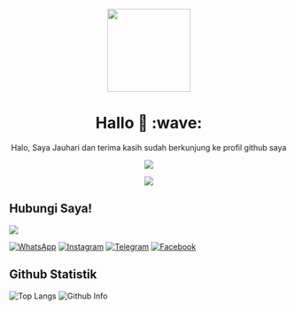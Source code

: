<p align="center">
<img src="https://avatars.githubusercontent.com/jauhariq" width="150" height="150"/>
</p>
<h1 align='center'>Hallo 👋 :wave:</h1>
<p align='center'>Halo, Saya Jauhari dan terima kasih sudah berkunjung ke profil github saya</p>
<p align="center">
<a href="//jauhariq.my.id"><img align="center" src="https://cardivo.vercel.app/api?name=Jauhariq&description=Halo,%20saya%20Jauhari%20dan%20saya%20hanyalah%20manusia%20yang%20ingin%20berguna%20bagi%20manusia%20yang%20lain%20%F0%9F%91%8B&image=https://avatars.githubusercontent.com/jauhariq&usqp=CAU&backgroundColor=%23ecf0f1&github=Jauhariq&pattern=ticTacToe&colorPattern=%23eaeaea&site=https://jauhariq.my.id"/></a>
</p>
 
 
 <p align="center">
 <img src="https://komarev.com/ghpvc/?username=jauhariq&color=blue&label=Total Pengunjung Profil" />
 </p>

## Hubungi Saya!

<a href="https://github.com/Jauhariq"><img src="https://c.tenor.com/lcVf8ZIEn50AAAAC/smart-phone-cell-phone.gif"/></a>

[![WhatsApp](https://img.shields.io/badge/WhatsApp-25D366?style=for-the-badge&logo=whatsapp&logoColor=white)](https://wa.me/6283877698966)
[![Instagram](https://img.shields.io/badge/Instagram-pink?style=for-the-badge&logo=instagram&logoColor=red)](https://instagram.com/kalimat2anime)
[![Telegram](https://img.shields.io/badge/Telegram-blue?style=for-the-badge&logo=telegram&logoColor=white)](https://t.me/jauhariq)
[![Facebook](https://img.shields.io/badge/Facebook-9cf?style=for-the-badge&logo=facebook&logoColor=blue)](https://facebook.com/jauhari.afif7)

## Github Statistik
<!--![Github stat](https://github-readme-stats.vercel.app/api?username=Jauhariq&theme=highcontrast&show_icons=true) -->

![Top Langs](https://github-readme-stats.vercel.app/api/top-langs/?username=Jauhariq&layout=compact&theme=great-gatsby)
![Github Info](https://github-profile-summary-cards.vercel.app/api/cards/profile-details?username=Jauhariq&theme=monokai)
